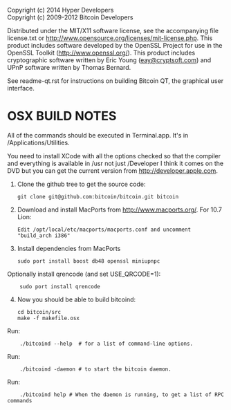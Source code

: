 Copyright (c) 2014 Hyper Developers <br />
Copyright (c) 2009-2012 Bitcoin Developers

Distributed under the MIT/X11 software license, see the accompanying file
license.txt or http://www.opensource.org/licenses/mit-license.php.  This
product includes software developed by the OpenSSL Project for use in the
OpenSSL Toolkit (http://www.openssl.org/).  This product includes cryptographic
software written by Eric Young (eay@cryptsoft.com) and UPnP software written by
Thomas Bernard.

See readme-qt.rst for instructions on building Bitcoin QT, the
graphical user interface.

OSX BUILD NOTES
===================

All of the commands should be executed in Terminal.app. It's in
/Applications/Utilities.

You need to install XCode with all the options checked so that the compiler and
everything is available in /usr not just /Developer I think it comes on the DVD
but you can get the current version from http://developer.apple.com.

1.  Clone the github tree to get the source code:

        git clone git@github.com:bitcoin/bitcoin.git bitcoin

2.  Download and install MacPorts from http://www.macports.org/. For 10.7 Lion:

        Edit /opt/local/etc/macports/macports.conf and uncomment "build_arch i386"

3.  Install dependencies from MacPorts

        sudo port install boost db48 openssl miniupnpc

Optionally install qrencode (and set USE_QRCODE=1):

        sudo port install qrencode

4.  Now you should be able to build bitcoind:

        cd bitcoin/src
        make -f makefile.osx

Run:

        ./bitcoind --help  # for a list of command-line options.

Run:

        ./bitcoind -daemon # to start the bitcoin daemon.

Run:

        ./bitcoind help # When the daemon is running, to get a list of RPC commands
